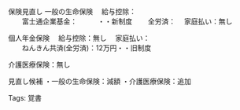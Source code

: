 保険見直し 一般の生命保険 　給与控除：  
　　富士通企業基金：　　　・・新制度 　　全労済： 　家庭払い：無し  

個人年金保険 　給与控除：無し 　家庭払い：  
　　ねんきん共済(全労済)：12万円・・旧制度  

介護医療保険：無し

見直し候補 ・一般の生命保険：減額 ・介護医療保険：追加

Tags: 覚書